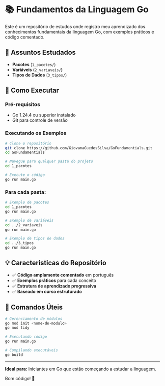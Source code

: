 # 📚 Fundamentos da Linguagem Go

Este é um repositório de estudos onde registro meu aprendizado dos conhecimentos fundamentais da linguagem Go, com exemplos práticos e código comentado.

## 📖 Assuntos Estudados

- **Pacotes** (`1_pacotes/`)
- **Variáveis** (`2_variaveis/`)
- **Tipos de Dados** (`3_tipos/`)

## 🚀 Como Executar

### Pré-requisitos
- Go 1.24.4 ou superior instalado
- Git para controle de versão

### Executando os Exemplos

```bash
# Clone o repositório
git clone https://github.com/GiovanaGuedesSilva/GoFundamentials.git
cd GoFundamentials

# Navegue para qualquer pasta do projeto
cd 1_pacotes

# Execute o código
go run main.go
```

### Para cada pasta:
```bash
# Exemplo de pacotes
cd 1_pacotes
go run main.go

# Exemplo de variáveis
cd ../2_variaveis
go run main.go

# Exemplo de tipos de dados
cd ../3_tipos
go run main.go
```

## 💡 Características do Repositório
- ✅ **Código amplamente comentado** em português
- ✅ **Exemplos práticos** para cada conceito
- ✅ **Estrutura de aprendizado progressiva**
- ✅ **Baseado em curso estruturado**

## 🔗 Comandos Úteis
```bash
# Gerenciamento de módulos
go mod init <nome-do-modulo>
go mod tidy

# Executando código
go run main.go

# Compilando executáveis
go build
```

---

**Ideal para:** Iniciantes em Go que estão começando a estudar a linguagem.

Bom código! 🚀
